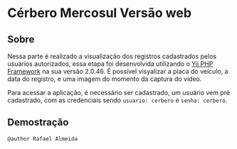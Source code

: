 # Cérbero Mercosul Versão web

## Sobre

Nessa parte é realizado a visualização dos registros cadastrados pelos usuários autorizados, essa etapa foi desenvolvida utilizando o  [Yii PHP Framework](https://www.yiiframework.com/) na sua versão 2.0.46. É possível visyalizar a placa do veículo, a data do registro, e uma imagem do momento da captura do vídeo.

Para acessar a aplicação, é necessário ser cadastrado, um usuário vem pré cadastrado, com as credenciais sendo ``usuario: cerbero`` e ``senha: cerbero``.

## Demostração




``@author Rafael Almeida``
